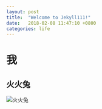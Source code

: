```yaml
---
layout: post
title:  "Welcome to Jekyll111!"
date:   2018-02-08 11:47:10 +0800
categories: life 
---
```


我
=============

火火兔
------------

![火火兔](https://github.com/simdm/simdm.github.io.pic/blob/master/picture/1.jpg?raw=true)